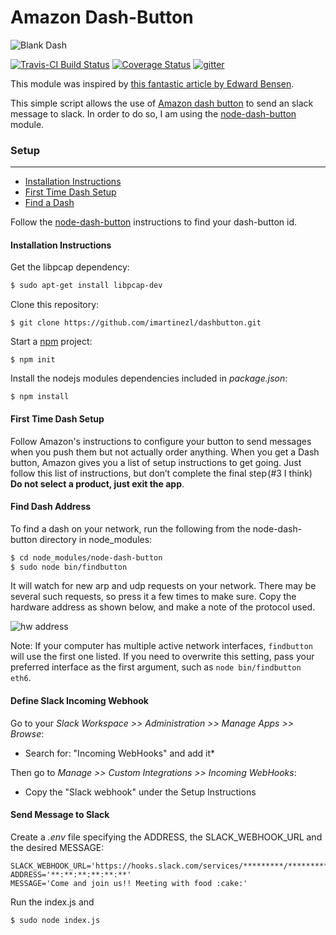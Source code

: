# Amazon Dash-Button

![Blank Dash](http://i.imgur.com/PP0CJ3s.png?1)

[![Travis-CI Build Status](https://travis-ci.org/hortinstein/node-dash-button.svg)](https://travis-ci.org/hortinstein/node-dash-button)  [![Coverage Status](https://coveralls.io/repos/hortinstein/node-dash-button/badge.svg?branch=master&service=github)](https://coveralls.io/github/hortinstein/node-dash-button?branch=master)  [![gitter](https://img.shields.io/badge/gitter-join%20chat-green.svg?style=flat)](https://gitter.im/hortinstein/node-dash-button)

This module was inspired by [this fantastic article by Edward Bensen](https://medium.com/@edwardbenson/how-i-hacked-amazon-s-5-wifi-button-to-track-baby-data-794214b0bdd8).

This simple script allows the use of [Amazon dash button](https://www.amazon.com/Dash-Buttons/b?ie=UTF8&node=10667898011) to send an slack message to slack. In order to do so, I am using the [node-dash-button](https://github.com/hortinstein/node-dash-button) module.

### Setup
-----------------
- [Installation Instructions](#installation-instructions)
- [First Time Dash Setup](#first-time-dash-setup)
- [Find a Dash](#find-a-dash)

Follow the [node-dash-button](https://github.com/hortinstein/node-dash-button) instructions to find your dash-button id.

#### Installation Instructions
Get the libpcap dependency:
``` sh
$ sudo apt-get install libpcap-dev
```
Clone this repository:
```
$ git clone https://github.com/imartinezl/dashbutton.git
```
Start a [npm](https://www.npmjs.com/) project:
```
$ npm init
```
Install the nodejs modules dependencies included in *package.json*:
```
$ npm install
```

#### First Time Dash Setup

Follow Amazon's instructions to configure your button to send messages when you push them but not actually order anything. When you get a Dash button, Amazon gives you a list of setup instructions to get going. Just follow this list of instructions, but don’t complete the final step (#3 I think) **Do not select a product, just exit the app**.

#### Find Dash Address
To find a dash on your network, run the following from the node-dash-button directory in node_modules:
``` sh
$ cd node_modules/node-dash-button
$ sudo node bin/findbutton
```
It will watch for new arp and udp requests on your network.  There may be several such requests, so press it a few times to make sure. Copy the hardware address as shown below, and make a note of the protocol used.

![hw address](http://i.imgur.com/BngokPC.png)

Note: If your computer has multiple active network interfaces, `findbutton` will use the first one listed. If you need to overwrite this setting, pass your preferred interface
as the first argument, such as `node bin/findbutton eth6`.

#### Define Slack Incoming Webhook
Go to your *Slack Workspace >> Administration >> Manage Apps >> Browse*:
 - Search for: "Incoming WebHooks" and add it*  

Then go to *Manage >> Custom Integrations >> Incoming WebHooks*:
 - Copy the "Slack webhook" under the Setup Instructions


#### Send Message to Slack
Create a *.env* file specifying the ADDRESS, the SLACK_WEBHOOK_URL and the desired MESSAGE:
```
SLACK_WEBHOOK_URL='https://hooks.slack.com/services/*********/*********/*********'
ADDRESS='**:**:**:**:**:**'
MESSAGE='Come and join us!! Meeting with food :cake:'
```
Run the index.js and 
```
$ sudo node index.js
```
